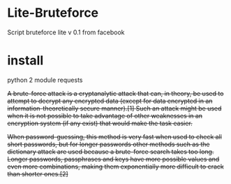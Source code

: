 # Lite-Bruteforce
Script bruteforce lite v 0.1
from facebook
# install 
python 2
module requests
<strike>

A brute-force attack is a cryptanalytic attack that can, in theory, be used to attempt to decrypt any encrypted data (except for data encrypted in an information-theoretically secure manner).[1] Such an attack might be used when it is not possible to take advantage of other weaknesses in an encryption system (if any exist) that would make the task easier.

When password-guessing, this method is very fast when used to check all short passwords, but for longer passwords other methods such as the dictionary attack are used because a brute-force search takes too long. Longer passwords, passphrases and keys have more possible values and even more combinations, making them exponentially more difficult to crack than shorter ones.[2]
</strike>
